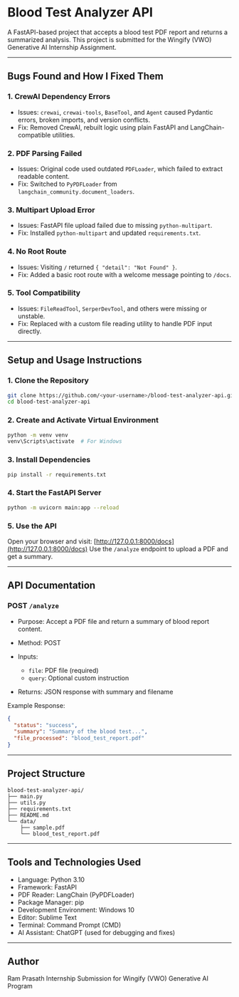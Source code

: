 # Blood Test Analyzer API

A FastAPI-based project that accepts a blood test PDF report and returns a summarized analysis. This project is submitted for the Wingify (VWO) Generative AI Internship Assignment.

---

## Bugs Found and How I Fixed Them

### 1. CrewAI Dependency Errors

* Issues: `crewai`, `crewai-tools`, `BaseTool`, and `Agent` caused Pydantic errors, broken imports, and version conflicts.
* Fix: Removed CrewAI, rebuilt logic using plain FastAPI and LangChain-compatible utilities.

### 2. PDF Parsing Failed

* Issues: Original code used outdated `PDFLoader`, which failed to extract readable content.
* Fix: Switched to `PyPDFLoader` from `langchain_community.document_loaders`.

### 3. Multipart Upload Error

* Issues: FastAPI file upload failed due to missing `python-multipart`.
* Fix: Installed `python-multipart` and updated `requirements.txt`.

### 4. No Root Route

* Issues: Visiting `/` returned `{ "detail": "Not Found" }`.
* Fix: Added a basic root route with a welcome message pointing to `/docs`.

### 5. Tool Compatibility

* Issues: `FileReadTool`, `SerperDevTool`, and others were missing or unstable.
* Fix: Replaced with a custom file reading utility to handle PDF input directly.

---

## Setup and Usage Instructions

### 1. Clone the Repository

```bash
git clone https://github.com/<your-username>/blood-test-analyzer-api.git
cd blood-test-analyzer-api
```

### 2. Create and Activate Virtual Environment

```bash
python -m venv venv
venv\Scripts\activate  # For Windows
```

### 3. Install Dependencies

```bash
pip install -r requirements.txt
```

### 4. Start the FastAPI Server

```bash
python -m uvicorn main:app --reload
```

### 5. Use the API

Open your browser and visit:
[http://127.0.0.1:8000/docs](http://127.0.0.1:8000/docs)
Use the `/analyze` endpoint to upload a PDF and get a summary.

---

## API Documentation

### POST `/analyze`

* Purpose: Accept a PDF file and return a summary of blood report content.
* Method: POST
* Inputs:

  * `file`: PDF file (required)
  * `query`: Optional custom instruction
* Returns: JSON response with summary and filename

Example Response:

```json
{
  "status": "success",
  "summary": "Summary of the blood test...",
  "file_processed": "blood_test_report.pdf"
}
```

---

## Project Structure

```
blood-test-analyzer-api/
├── main.py
├── utils.py
├── requirements.txt
├── README.md
└── data/
    ├── sample.pdf
    └── blood_test_report.pdf
```

---

## Tools and Technologies Used

* Language: Python 3.10
* Framework: FastAPI
* PDF Reader: LangChain (PyPDFLoader)
* Package Manager: pip
* Development Environment: Windows 10
* Editor: Sublime Text
* Terminal: Command Prompt (CMD)
* AI Assistant: ChatGPT (used for debugging and fixes)

---

## Author

Ram Prasath
Internship Submission for Wingify (VWO) Generative AI Program

